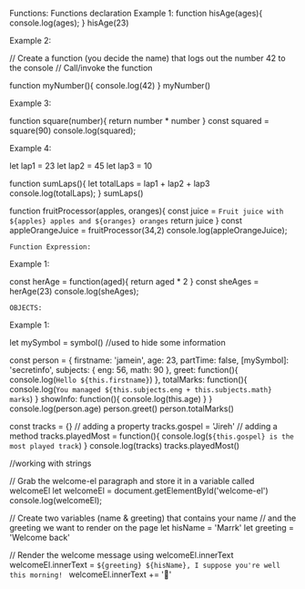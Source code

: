 Functions:
    Functions declaration
Example 1:
function hisAge(ages){
    console.log(ages);
}
hisAge(23)

Example 2:

// Create a function (you decide the name) that logs out the number 42 to the console
// Call/invoke the function

function myNumber(){
    console.log(42)
}
myNumber()

Example 3:

function square(number){
    return number * number
}
const squared = square(90)
console.log(squared);

Example 4:

let lap1 = 23
let lap2 = 45
let lap3 = 10

function sumLaps(){
    let totalLaps = lap1 + lap2 + lap3
    console.log(totalLaps);
}
sumLaps()

function fruitProcessor(apples, oranges){
    const juice = `Fruit juice with ${apples} apples and ${oranges} oranges`
    return juice
}
const appleOrangeJuice = fruitProcessor(34,2)
console.log(appleOrangeJuice);


    Function Expression:
Example 1:

const herAge = function(aged){
    return aged * 2
}
const sheAges = herAge(23)
console.log(sheAges);


    OBJECTS:

Example 1:

let mySymbol = symbol() //used to hide some information

const person = {
    firstname: 'jamein',
    age: 23,
    partTime: false,
    [mySymbol]: 'secretinfo',
    subjects: {
        eng: 56,
        math: 90
    },
    greet: function(){
        console.log(`Hello ${this.firstname}`)
    },
    totalMarks: function(){
        console.log(`You managed ${this.subjects.eng + this.subjects.math} marks`)
    }
    showInfo: function(){
        console.log(this.age)
    }
}
console.log(person.age)
person.greet()
person.totalMarks()


const tracks = {}
// adding a property
tracks.gospel = 'Jireh'
// adding a method 
tracks.playedMost = function(){
    console.log(`${this.gospel} is the most played track`)
}
console.log(tracks)
tracks.playedMost()

//working with strings

// Grab the welcome-el paragraph and store it in a variable called welcomeEl
let welcomeEl = document.getElementById('welcome-el')
console.log(welcomeEl);

// Create two variables (name & greeting) that contains your name
// and the greeting we want to render on the page
let hisName = 'Marrk'
let greeting = 'Welcome back'

// Render the welcome message using welcomeEl.innerText
welcomeEl.innerText = `${greeting} ${hisName},
I suppose you're well this morning!
`
welcomeEl.innerText += '👋'
